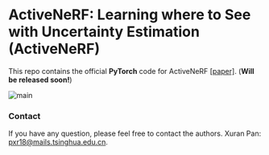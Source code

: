 # ActiveNeRF: Learning where to See with Uncertainty Estimation (ActiveNeRF)
This repo contains the official **PyTorch** code for ActiveNeRF [[paper]](https://xuranpan.plus/publication/activenerf/ActiveNeRF.pdf). (**Will be released soon!**)

![main](https://xuranpan.plus/publication/activenerf/featured_hu550be0e71574364238dfd641712d84fa_289671_808x455_fill_q75_h2_lanczos_smart1_3.webp)

### Contact

If you have any question, please feel free to contact the authors. Xuran Pan: [pxr18@mails.tsinghua.edu.cn](mailto:pxr18@mails.tsinghua.edu.cn).
